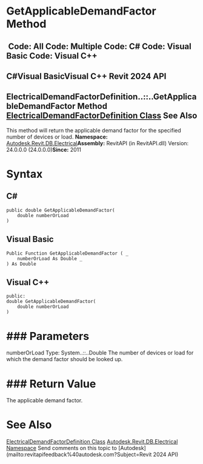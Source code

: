 # GetApplicableDemandFactor Method

﻿
 Code: All Code: Multiple Code: C# Code: Visual Basic Code: Visual C++   
---  
C#Visual BasicVisual C++
Revit 2024 API  
---  
ElectricalDemandFactorDefinition..::..GetApplicableDemandFactor Method   
[ElectricalDemandFactorDefinition Class](8ad48bcf-05f3-b9c3-ebfb-2a7b2db2fd83.md "ElectricalDemandFactorDefinition Class") See Also  
---  
This method will return the applicable demand factor for the specified number of devices or load. 
**Namespace:** [Autodesk.Revit.DB.Electrical](212a1314-7843-2c6c-3322-363127e4059f.md "Autodesk.Revit.DB.Electrical Namespace")**Assembly:** RevitAPI (in RevitAPI.dll) Version: 24.0.0.0 (24.0.0.0)**Since:** 2011 
# Syntax
C#  
---  
```text
public double GetApplicableDemandFactor(
	double numberOrLoad
)
```
  
Visual Basic  
---  
```text
Public Function GetApplicableDemandFactor ( _
	numberOrLoad As Double _
) As Double
```
  
Visual C++  
---  
```text
public:
double GetApplicableDemandFactor(
	double numberOrLoad
)
```
  
# ### Parameters
numberOrLoad
    Type: System..::..Double The number of devices or load for which the demand factor should be looked up. 
# ### Return Value
The applicable demand factor. 
# See Also
[ElectricalDemandFactorDefinition Class](8ad48bcf-05f3-b9c3-ebfb-2a7b2db2fd83.md "ElectricalDemandFactorDefinition Class")
[Autodesk.Revit.DB.Electrical Namespace](212a1314-7843-2c6c-3322-363127e4059f.md "Autodesk.Revit.DB.Electrical Namespace")
Send comments on this topic to [Autodesk](mailto:revitapifeedback%40autodesk.com?Subject=Revit 2024 API)